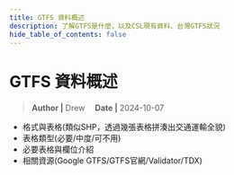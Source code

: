 ```yaml
---
title: GTFS 資料概述
description: 了解GTFS是什麼，以及CSL現有資料、台灣GTFS狀況
hide_table_of_contents: false
---
```


# GTFS 資料概述
> **Author |** Drew　
> **Date |** 2024-10-07

- 格式與表格(類似SHP，透過幾張表格拼湊出交通運輸全貌)
- 表格類型(必要/中度/可不用)
- 必要表格與欄位介紹
- 相關資源(Google GTFS/GTFS官網/Validator/TDX)